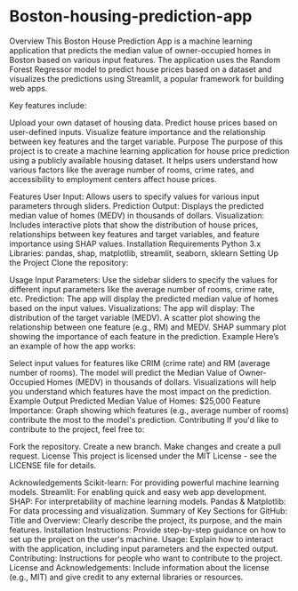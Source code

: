 # Boston-housing-prediction-app

Overview
This Boston House Prediction App is a machine learning application that predicts the median value of owner-occupied homes in Boston based on various input features. The application uses the Random Forest Regressor model to predict house prices based on a dataset and visualizes the predictions using Streamlit, a popular framework for building web apps.

Key features include:

Upload your own dataset of housing data.
Predict house prices based on user-defined inputs.
Visualize feature importance and the relationship between key features and the target variable.
Purpose
The purpose of this project is to create a machine learning application for house price prediction using a publicly available housing dataset. It helps users understand how various factors like the average number of rooms, crime rates, and accessibility to employment centers affect house prices.

Features
User Input: Allows users to specify values for various input parameters through sliders.
Prediction Output: Displays the predicted median value of homes (MEDV) in thousands of dollars.
Visualization: Includes interactive plots that show the distribution of house prices, relationships between key features and target variables, and feature importance using SHAP values.
Installation
Requirements
Python 3.x
Libraries: pandas, shap, matplotlib, streamlit, seaborn, sklearn
Setting Up the Project
Clone the repository:



Usage
Input Parameters: Use the sidebar sliders to specify the values for different input parameters like the average number of rooms, crime rate, etc.
Prediction: The app will display the predicted median value of homes based on the input values.
Visualizations: The app will display:
The distribution of the target variable (MEDV).
A scatter plot showing the relationship between one feature (e.g., RM) and MEDV.
SHAP summary plot showing the importance of each feature in the prediction.
Example
Here’s an example of how the app works:

Select input values for features like CRIM (crime rate) and RM (average number of rooms).
The model will predict the Median Value of Owner-Occupied Homes (MEDV) in thousands of dollars.
Visualizations will help you understand which features have the most impact on the prediction.
Example Output
Predicted Median Value of Homes: $25,000
Feature Importance: Graph showing which features (e.g., average number of rooms) contribute the most to the model's prediction.
Contributing
If you'd like to contribute to the project, feel free to:

Fork the repository.
Create a new branch.
Make changes and create a pull request.
License
This project is licensed under the MIT License - see the LICENSE file for details.

Acknowledgements
Scikit-learn: For providing powerful machine learning models.
Streamlit: For enabling quick and easy web app development.
SHAP: For interpretability of machine learning models.
Pandas & Matplotlib: For data processing and visualization.
Summary of Key Sections for GitHub:
Title and Overview: Clearly describe the project, its purpose, and the main features.
Installation Instructions: Provide step-by-step guidance on how to set up the project on the user's machine.
Usage: Explain how to interact with the application, including input parameters and the expected output.
Contributing: Instructions for people who want to contribute to the project.
License and Acknowledgements: Include information about the license (e.g., MIT) and give credit to any external libraries or resources.
